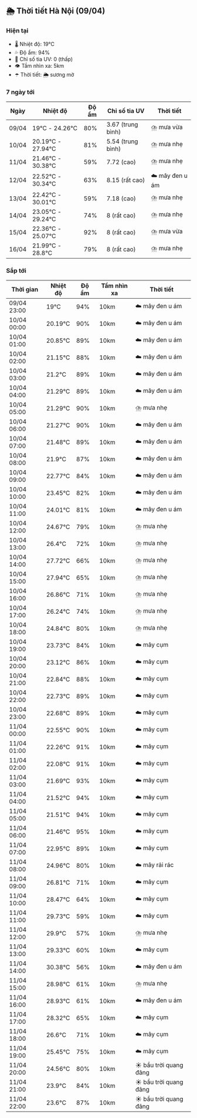 ## 🌦️ Thời tiết Hà Nội (09/04)

### Hiện tại

- 🌡️ Nhiệt độ: 19℃
- 💦 Độ ẩm: 94%
- 🌟 Chỉ số tia UV: 0 (thấp)
- 👁️ Tầm nhìn xa: 5km
- ☂️ Thời tiết: 🌦️ sương mờ

### 7 ngày tới

| Ngày | Nhiệt độ | Độ ẩm | Chỉ số tia UV | Thời tiết |
| --- | --- | --- | --- | --- |
| 09/04 | 19℃ - 24.26℃ | 80% | 3.67 (trung bình) | ⛈️ mưa vừa |
| 10/04 | 20.19℃ - 27.94℃ | 81% | 5.54 (trung bình) | ⛈️ mưa nhẹ |
| 11/04 | 21.46℃ - 30.38℃ | 59% | 7.72 (cao) | ⛈️ mưa nhẹ |
| 12/04 | 22.52℃ - 30.34℃ | 63% | 8.15 (rất cao) | ☁️ mây đen u ám |
| 13/04 | 22.42℃ - 30.01℃ | 59% | 7.18 (cao) | ⛈️ mưa nhẹ |
| 14/04 | 23.05℃ - 29.24℃ | 74% | 8 (rất cao) | ⛈️ mưa nhẹ |
| 15/04 | 22.36℃ - 25.07℃ | 92% | 8 (rất cao) | ⛈️ mưa vừa |
| 16/04 | 21.99℃ - 28.8℃ | 79% | 8 (rất cao) | ⛈️ mưa nhẹ |

### Sắp tới

| Thời gian | Nhiệt độ | Độ ẩm | Tầm nhìn xa | Thời tiết |
| --- | --- | --- | --- | --- |
| 09/04 23:00 | 19℃ | 94% | 10km | ☁️ mây đen u ám |
| 10/04 00:00 | 20.19℃ | 90% | 10km | ☁️ mây đen u ám |
| 10/04 01:00 | 20.85℃ | 89% | 10km | ☁️ mây đen u ám |
| 10/04 02:00 | 21.15℃ | 88% | 10km | ☁️ mây đen u ám |
| 10/04 03:00 | 21.2℃ | 89% | 10km | ☁️ mây đen u ám |
| 10/04 04:00 | 21.29℃ | 89% | 10km | ☁️ mây đen u ám |
| 10/04 05:00 | 21.29℃ | 90% | 10km | ⛈️ mưa nhẹ |
| 10/04 06:00 | 21.27℃ | 90% | 10km | ☁️ mây đen u ám |
| 10/04 07:00 | 21.48℃ | 89% | 10km | ☁️ mây đen u ám |
| 10/04 08:00 | 21.9℃ | 87% | 10km | ☁️ mây đen u ám |
| 10/04 09:00 | 22.77℃ | 84% | 10km | ☁️ mây đen u ám |
| 10/04 10:00 | 23.45℃ | 82% | 10km | ☁️ mây đen u ám |
| 10/04 11:00 | 24.01℃ | 81% | 10km | ☁️ mây đen u ám |
| 10/04 12:00 | 24.67℃ | 79% | 10km | ⛈️ mưa nhẹ |
| 10/04 13:00 | 26.4℃ | 72% | 10km | ⛈️ mưa nhẹ |
| 10/04 14:00 | 27.72℃ | 66% | 10km | ⛈️ mưa nhẹ |
| 10/04 15:00 | 27.94℃ | 65% | 10km | ⛈️ mưa nhẹ |
| 10/04 16:00 | 26.86℃ | 71% | 10km | ⛈️ mưa nhẹ |
| 10/04 17:00 | 26.24℃ | 74% | 10km | ⛈️ mưa nhẹ |
| 10/04 18:00 | 24.84℃ | 80% | 10km | ⛈️ mưa nhẹ |
| 10/04 19:00 | 23.73℃ | 84% | 10km | ☁️ mây cụm |
| 10/04 20:00 | 23.12℃ | 86% | 10km | ☁️ mây cụm |
| 10/04 21:00 | 22.84℃ | 88% | 10km | ☁️ mây cụm |
| 10/04 22:00 | 22.73℃ | 89% | 10km | ☁️ mây cụm |
| 10/04 23:00 | 22.68℃ | 89% | 10km | ☁️ mây cụm |
| 11/04 00:00 | 22.55℃ | 90% | 10km | ☁️ mây cụm |
| 11/04 01:00 | 22.26℃ | 91% | 10km | ☁️ mây cụm |
| 11/04 02:00 | 22.08℃ | 91% | 10km | ☁️ mây cụm |
| 11/04 03:00 | 21.69℃ | 93% | 10km | ☁️ mây cụm |
| 11/04 04:00 | 21.52℃ | 94% | 10km | ☁️ mây cụm |
| 11/04 05:00 | 21.51℃ | 94% | 10km | ☁️ mây cụm |
| 11/04 06:00 | 21.46℃ | 95% | 10km | ☁️ mây cụm |
| 11/04 07:00 | 22.95℃ | 89% | 10km | ☁️ mây cụm |
| 11/04 08:00 | 24.96℃ | 80% | 10km | ☁️ mây rải rác |
| 11/04 09:00 | 26.81℃ | 71% | 10km | ☁️ mây cụm |
| 11/04 10:00 | 28.47℃ | 64% | 10km | ☁️ mây cụm |
| 11/04 11:00 | 29.73℃ | 59% | 10km | ☁️ mây cụm |
| 11/04 12:00 | 29.9℃ | 57% | 10km | ⛈️ mưa nhẹ |
| 11/04 13:00 | 29.33℃ | 60% | 10km | ☁️ mây cụm |
| 11/04 14:00 | 30.38℃ | 56% | 10km | ☁️ mây đen u ám |
| 11/04 15:00 | 28.98℃ | 61% | 10km | ⛈️ mưa nhẹ |
| 11/04 16:00 | 28.93℃ | 61% | 10km | ☁️ mây đen u ám |
| 11/04 17:00 | 28.32℃ | 65% | 10km | ☁️ mây cụm |
| 11/04 18:00 | 26.6℃ | 71% | 10km | ☁️ mây cụm |
| 11/04 19:00 | 25.45℃ | 75% | 10km | ☁️ mây cụm |
| 11/04 20:00 | 24.56℃ | 80% | 10km | ☀️ bầu trời quang đãng |
| 11/04 21:00 | 23.9℃ | 84% | 10km | ☀️ bầu trời quang đãng |
| 11/04 22:00 | 23.6℃ | 87% | 10km | ☀️ bầu trời quang đãng |
